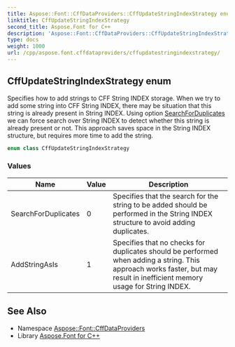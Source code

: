 ```yaml
---
title: Aspose::Font::CffDataProviders::CffUpdateStringIndexStrategy enum
linktitle: CffUpdateStringIndexStrategy
second_title: Aspose.Font for C++
description: 'Aspose::Font::CffDataProviders::CffUpdateStringIndexStrategy enum. Specifies how to add strings to CFF String INDEX storage. When we try to add some string into CFF String INDEX, there may be situation that this string is already present in String INDEX. Using option SearchForDuplicates we can force search over String INDEX to detect whether this string is already present or not. This approach saves space in the String INDEX structure, but requires more time to add the string in C++.'
type: docs
weight: 1000
url: /cpp/aspose.font.cffdataproviders/cffupdatestringindexstrategy/
---
```

## CffUpdateStringIndexStrategy enum


Specifies how to add strings to CFF String INDEX storage. When we try to add some string into CFF String INDEX, there may be situation that this string is already present in String INDEX. Using option [SearchForDuplicates](./) we can force search over String INDEX to detect whether this string is already present or not. This approach saves space in the String INDEX structure, but requires more time to add the string.

```cpp
enum class CffUpdateStringIndexStrategy
```

### Values

| Name | Value | Description |
| --- | --- | --- |
| SearchForDuplicates | 0 | Specifies that the search for the string to be added should be performed in the String INDEX structure to avoid adding duplicates. |
| AddStringAsIs | 1 | Specifies that no checks for duplicates should be performed when adding a string. This approach works faster, but may result in inefficient memory usage for String INDEX. |

## See Also

* Namespace [Aspose::Font::CffDataProviders](../)
* Library [Aspose.Font for C++](../../)
